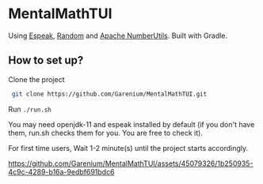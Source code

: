 # MentalMathTUI

Using [Espeak](https://github.com/Harium/espeak-java), [Random](https://docs.oracle.com/javase/8/docs/api/java/util/Random.html) and [Apache NumberUtils](https://commons.apache.org/proper/commons-lang/apidocs/org/apache/commons/lang3/math/NumberUtils.html). Built with Gradle.

## How to set up?

Clone the project
```bash
 git clone https://github.com/Garenium/MentalMathTUI.git
``` 

Run ``./run.sh``

You may need openjdk-11 and espeak installed by default (if you don't have them, run.sh checks them for you. You are free to check it).

For first time users, Wait 1-2 minute(s) until the project starts accordingly.

https://github.com/Garenium/MentalMathTUI/assets/45079326/1b250935-4c9c-4289-b16a-9edbf691bdc6

